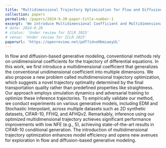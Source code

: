 ```yaml
---
title: "Multidimensional Trajectory Optimization for Flow and Diffusion"
collection: papers
permalink: /papers/2024-9-20-paper-title-number-1
excerpt: 'We introduce Multidimensional Coefficient and Multidimensional Trajectory Optimization within the flow and diffusion framework, achieving state-of-the-art results in CIFAR-10 conditional generation.'
# date: 2024-9-20
# status: 'Under review for ICLR 2025'
# venue: 'Under review for ICLR 2025'
paperurl: 'https://openreview.net/pdf?id=oHbmiaeyUL'
---
```


In flow and diffusion-based generative modeling, conventional methods rely on unidimensional coefficients for the trajectory of differential equations. In this work, we first introduce a multidimensional coefficient that generalizes the conventional unidimensional coefficient into multiple dimensions. We also propose a new problem called multidimensional trajectory optimization, which suggests a novel trajectory optimality determined by the final transportation quality rather than predefined properties like straightness. Our approach employs simulation dynamics and adversarial training to optimize these inference trajectories. To empirically validate our method, we conduct experiments on various generative models, including EDM and Stochastic Interpolant, across multiple datasets such as 2D synthetic datasets, CIFAR-10, FFHQ, and AFHQv2. Remarkably, inference using our optimized multidimensional trajectory achieves significant performance improvements with low NFE (e.g., 5), achieving state-of-the-art results in CIFAR-10 conditional generation. The introduction of multidimensional trajectory optimization enhances model efficiency and opens new avenues for exploration in flow and diffusion-based generative modeling.
